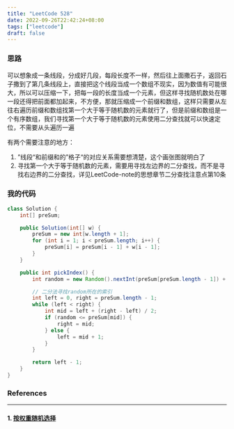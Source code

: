 ```yaml
---
title: "LeetCode 528"
date: 2022-09-26T22:42:24+08:00
tags: ["leetcode"]
draft: false
---
```


### 思路

可以想象成一条线段，分成好几段，每段长度不一样，然后往上面撒石子，返回石子撒到了第几条线段上，直接把这个线段当成一个数组不现实，因为数值有可能很大，所以可以压缩一下，把每一段的长度当成一个元素，但这样寻找随机数处在哪一段还得把前面都加起来，不方便，那就压缩成一个前缀和数组，这样只需要从左往右遍历前缀和数组找第一个大于等于随机数的元素就行了，但是前缀和数组是一个有序数组，我们寻找第一个大于等于随机数的元素使用二分查找就可以快速定位，不需要从头遍历一遍

有两个需要注意的地方：

1. ”线段“和前缀和的”格子“的对应关系需要想清楚，这个画张图就明白了
2. 寻找第一个大于等于随机数的元素，需要用寻找左边界的二分查找，而不是寻找右边界的二分查找，详见LeetCode-note的思想章节二分查找注意点第10条

### 我的代码

```java
class Solution {
    int[] preSum;

    public Solution(int[] w) {
        preSum = new int[w.length + 1];
        for (int i = 1; i < preSum.length; i++) {
            preSum[i] = preSum[i - 1] + w[i - 1];
        }
    }

    public int pickIndex() {
        int random = new Random().nextInt(preSum[preSum.length - 1]) + 1;

        // 二分法寻找random所在的索引
        int left = 0, right = preSum.length - 1;
        while (left < right) {
            int mid = left + (right - left) / 2;
            if (random <= preSum[mid]) {
                right = mid;
            } else {
                left = mid + 1;
            }
        }

        return left - 1;
    }
}
```

### References

---

#### 1. [按权重随机选择](https://leetcode.cn/problems/random-pick-with-weight/)
